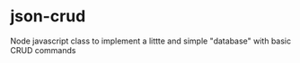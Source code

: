 # json-crud
Node javascript class to implement a littte and simple "database" with basic CRUD commands
